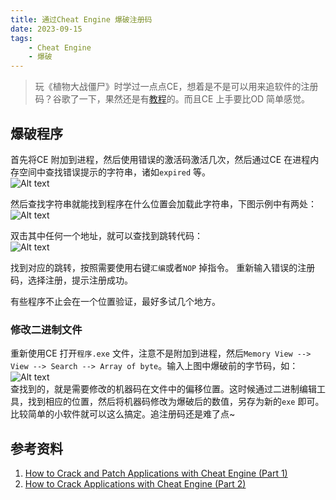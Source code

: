 ```yaml
---
title: 通过Cheat Engine 爆破注册码
date: 2023-09-15   
tags:   
    - Cheat Engine  
    - 爆破    
---    
```


> 玩《植物大战僵尸》时学过一点点CE，想着是不是可以用来追软件的注册码？谷歌了一下，果然还是有[教程](https://www.youtube.com/watch?v=Emiuht3YSXA)的。而且CE 上手要比OD 简单感觉。  
<!-- more -->
## 爆破程序  
首先将CE 附加到进程，然后使用错误的激活码激活几次，然后通过CE 在进程内存空间中查找错误提示的字符串，诸如`expired` 等。  
![Alt text](find-string.png)  

然后查找字符串就能找到程序在什么位置会加载此字符串，下图示例中有两处：
![Alt text](string-addr.png)  

双击其中任何一个地址，就可以查找到跳转代码：  
![Alt text](find-asm.png)

找到对应的跳转，按照需要使用右键`汇编`或者`NOP` 掉指令。 
重新输入错误的注册码，选择注册，提示注册成功。  

有些程序不止会在一个位置验证，最好多试几个地方。  

### 修改二进制文件  
重新使用CE 打开`程序.exe` 文件，注意不是附加到进程，然后`Memory View --> View --> Search --> Array of byte`。输入上图中爆破前的字节码，如：  
![Alt text](modify-binary.png)  
查找到的，就是需要修改的机器码在文件中的偏移位置。这时候通过二进制编辑工具，找到相应的位置，然后将机器码修改为爆破后的数值，另存为新的`exe` 即可。  
比较简单的小软件就可以这么搞定。追注册码还是难了点~  





## 参考资料  
1. [How to Crack and Patch Applications with Cheat Engine (Part 1)](https://www.youtube.com/watch?v=Emiuht3YSXA)  
2. [How to Crack Applications with Cheat Engine (Part 2)](https://www.youtube.com/watch?v=iCLQcBiv-ns)  